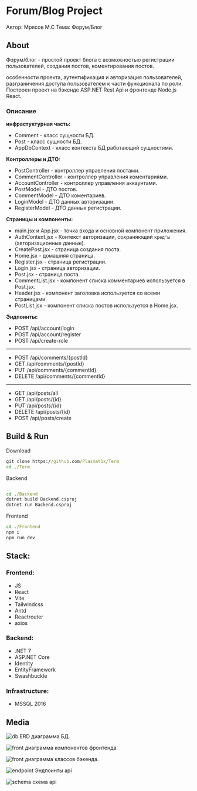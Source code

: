 # Forum/Blog Project
Автор: Мрясов М.С
Тема: Форум/Блог

## About
Форум/блог - простой проект блога с возможностью регистрации пользователей,
создания постов, коментирования постов. 

особенности проекта, аутентификация и авторизация пользователей, разграничения доступа пользователем к части функционала по роли. Построен проект на бэкенде ASP.NET Rest Api и фронтенде Node.js React.

### Описание

**инфрастуктурная часть:**  
- Comment - класс сущности БД.  
- Post - класс сущности БД.  
- AppDbContext - класс контекста БД работающий сущностями.   

**Контроллеры и ДТО:**  
- PostController - контроллер управления постами.  
- CommentController - контроллер управления коментариями.  
- AccountController - контроллер управления аккаунтами.  
- PostModel - ДТО постов.  
- CommentModel - ДТО коментариев.  
- LoginModel - ДТО данных авторизации.  
- RegisterModel - ДТО данных регистрации.

**Страницы и компоненты:**  
- main.jsx и App.jsx - точка входа и основной компонент приложения.
- AuthContext.jsx - Контекст авторизации, сохраняющий `кред'ы` (авторизационные данные).
- CreatePost.jsx - страница создания поста.
- Home.jsx - домашняя страница.
- Register.jsx - страница регистрации.
- Login.jsx - страница авторизации.
- Post.jsx - страница поста.
- CommentList.jsx - компонент списка комментариев используется в Post.jsx.
- Header.jsx - компонент заголовка используется со всеми страницами.
- PostList.jsx - компонент списка постов используется в Home.jsx.

**Эндпоинты:**
- POST /api/account/login
- POST /api/account/register
- POST /api/create-role
---
- POST /api/comments/{postId}
- GET /api/comments/{postId}
- PUT /api/comments/{commentId}
- DELETE /api/comments/{commentId}
---
- GET /api/posts/all
- GET /api/posts/{id}
- PUT /api/posts/{id}
- DELETE /api/posts/{id}
- POST /api/posts/create

## Build & Run

Download
```cmd
git clone https://github.com/Plasmat1x/Term
cd ./Term
```

Backend
```cmd

cd ./Backend
dotnet build Backend.csproj
dotnet run Backend.csproj
```

Frontend
```cmd
cd ./Frontend
npm i
npm run dev
```

## Stack:
### Frontend:
- JS
- React
- Vite
- Tailwindcss
- Antd
- Reactrouter
- axios
 

### Backend:
- .NET 7
- ASP.NET Core
- Identity
- EntityFramework
- Swashbuckle

### Infrastructure:
- MSSQL 2016

## Media
![db](./GitItems/db.png)
ERD диаграмма БД.

![front](./GitItems/Term-Frontend.drawio.svg)
диаграмма компонентов фронтенда.

![front](./GitItems/Term-Backend.drawio.svg)
диаграмма классов бэкенда.

![endpoint](./GitItems/endpoints.png)
Эндпоинты api

![schema](./GitItems/schema.png)
схема api

